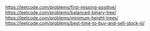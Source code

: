 https://leetcode.com/problems/first-missing-positive/
https://leetcode.com/problems/balanced-binary-tree/
https://leetcode.com/problems/minimum-height-trees/
https://leetcode.com/problems/best-time-to-buy-and-sell-stock-iii/
